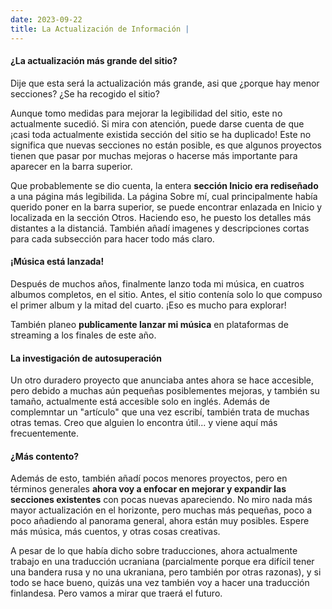 ```yaml
---
date: 2023-09-22
title: La Actualización de Información |
---
```


#### ¿La actualización más grande del sitio?

Dije que esta será la actualización más grande, asi que ¿porque hay menor secciones? ¿Se ha recogido el sitio?

Aunque tomo medidas para mejorar la legibilidad del sitio, este no actualmente sucedió. Si mira con atención, puede darse cuenta de que ¡casi toda actualmente existida sección del sitio se ha duplicado! Este no significa que nuevas secciones no están posible, es que algunos proyectos tienen que pasar por muchas mejoras o hacerse más importante para aparecer en la barra superior.

Que probablemente se dio cuenta, la entera **sección Inicio era rediseñado** a una página más legibilida. La página Sobre mí, cual principalmente había querido poner en la barra superior, se puede encontrar enlazada en Inicio y localizada en la sección Otros. Haciendo eso, he puesto los detalles más distantes a la distanciá. También añadí imagenes y descripciones cortas para cada subsección para hacer todo más claro.

#### ¡Música está lanzada!

Después de muchos años, finalmente lanzo toda mi música, en cuatros albumos completos, en el sitio. Antes, el sitio contenía solo lo que compuso el primer album y la mitad del cuarto. ¡Eso es mucho para explorar!

También planeo **publicamente lanzar mi música** en plataformas de streaming a los finales de este año.

#### La investigación de autosuperación

Un otro duradero proyecto que anunciaba antes ahora se hace accesible, pero debido a muchas aún pequeñas posiblementes mejoras, y también su tamaño, actualmente está accesible solo en inglés. Además de complemntar un "artículo" que una vez escribí, también trata de muchas otras temas. Creo que alguien lo encontra útil... y viene aquí más frecuentemente.

#### ¿Más contento?

Además de esto, también añadí pocos menores proyectos, pero en términos generales **ahora voy a enfocar en mejorar y expandir las secciones existentes** con pocas nuevas apareciendo. No miro nada más mayor actualización en el horizonte, pero muchas más pequeñas, poco a poco añadiendo al panorama general, ahora están muy posibles. Espere más música, más cuentos, y otras cosas creativas.

A pesar de lo que había dicho sobre traducciones, ahora actualmente trabajo en una traducción ucraniana (parcialmente porque era difícil tener una bandera rusa y no una ukraniana, pero también por otras razonas), y si todo se hace bueno, quizás una vez también voy a hacer una traducción finlandesa. Pero vamos a mirar que traerá el futuro.

